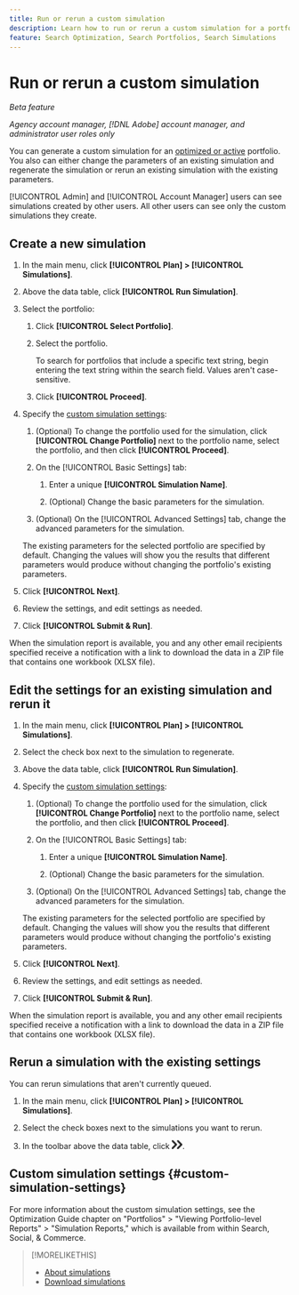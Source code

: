 ```yaml
---
title: Run or rerun a custom simulation
description: Learn how to run or rerun a custom simulation for a portfolio.
feature: Search Optimization, Search Portfolios, Search Simulations
---
```

# Run or rerun a custom simulation

*Beta feature*

*Agency account manager, [!DNL Adobe] account manager, and administrator user roles only*

You can generate a custom simulation for an [optimized or active](/help/search-social-commerce/new-ui/manage/portfolios/portfolio-about.md) portfolio. You also can either change the parameters of an existing simulation and regenerate the simulation or rerun an existing simulation with the existing parameters.

[!UICONTROL Admin] and [!UICONTROL Account Manager] users can see simulations created by other users. All other users can see only the custom simulations they create.

## Create a new simulation

1. In the main menu, click **[!UICONTROL Plan] > [!UICONTROL Simulations]**.

1. Above the data table, click **[!UICONTROL Run Simulation]**.

1. Select the portfolio:

   1. Click **[!UICONTROL Select Portfolio]**.

   1. Select the portfolio.

      To search for portfolios that include a specific text string, begin entering the text string within the search field. Values aren't case-sensitive.

   1. Click **[!UICONTROL Proceed]**.

1. Specify the [custom simulation settings](#custom-simulation-settings):

   1. (Optional) To change the portfolio used for the simulation, click **[!UICONTROL Change Portfolio]** next to the portfolio name, select the portfolio, and then click **[!UICONTROL Proceed]**.
   
   1. On the [!UICONTROL Basic Settings] tab:
   
      1. Enter a unique **[!UICONTROL Simulation Name]**.
      
      1. (Optional) Change the basic parameters for the simulation.
   
   1. (Optional) On the [!UICONTROL Advanced Settings] tab, change the advanced parameters for the simulation.

   The existing parameters for the selected portfolio are specified by default. Changing the values will show you the results that different parameters would produce without changing the portfolio's existing parameters.

1. Click **[!UICONTROL Next]**.

1. Review the settings, and edit settings as needed.

1. Click **[!UICONTROL Submit & Run]**.

When the simulation report is available, you and any other email recipients specified receive a notification with a link to download the data in a ZIP file that contains one workbook (XLSX file).

<!-- Still true:  When the results for any report type include more than 60,000 rows, the workbook includes multiple worksheets. -->

## Edit the settings for an existing simulation and rerun it

1. In the main menu, click **[!UICONTROL Plan] > [!UICONTROL Simulations]**.

1. Select the check box next to the simulation to regenerate.

1. Above the data table, click **[!UICONTROL Run Simulation]**.

1. Specify the [custom simulation settings](#custom-simulation-settings):

   1. (Optional) To change the portfolio used for the simulation, click **[!UICONTROL Change Portfolio]** next to the portfolio name, select the portfolio, and then click **[!UICONTROL Proceed]**.
   
   1. On the [!UICONTROL Basic Settings] tab:
   
      1. Enter a unique **[!UICONTROL Simulation Name]**.
      
      1. (Optional) Change the basic parameters for the simulation.
   
   1. (Optional) On the [!UICONTROL Advanced Settings] tab, change the advanced parameters for the simulation.

   The existing parameters for the selected portfolio are specified by default. Changing the values will show you the results that different parameters would produce without changing the portfolio's existing parameters.

1. Click **[!UICONTROL Next]**.

1. Review the settings, and edit settings as needed.

1. Click **[!UICONTROL Submit & Run]**.

When the simulation report is available, you and any other email recipients specified receive a notification with a link to download the data in a ZIP file that contains one workbook (XLSX file).

<!-- Still true:  When the results for any report type include more than 60,000 rows, the workbook includes multiple worksheets. -->

## Rerun a simulation with the existing settings

You can rerun simulations that aren't currently queued.

1. In the main menu, click **[!UICONTROL Plan] > [!UICONTROL Simulations]**.

1. Select the check boxes next to the simulations you want to rerun.

1. In the toolbar above the data table, click ![Rerun](/help/search-social-commerce/assets/rerun.png "Rerun").

## Custom simulation settings {#custom-simulation-settings}

For more information about the custom simulation settings, see the Optimization Guide chapter on "Portfolios" > "Viewing Portfolio-level Reports" > "Simulation Reports," which is available from within Search, Social, & Commerce.

>[!MORELIKETHIS]
>
>* [About simulations](simulation-about.md)
>* [Download simulations](simulation-download.md)
